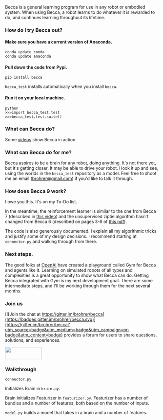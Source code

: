 Becca is a general learning program for use in any robot or embodied system. When using Becca, a robot learns to do whatever it is rewarded to do, and continues learning throughout its lifetime.

### How do I try Becca out?

#### Make sure you have a current version of Anaconda.

    conda update conda
    conda update anaconda

#### Pull down the code from Pypi.

    pip install becca

`becca_test` installs automatically when you install `becca`.

#### Run it on your local machine.

    python
    >>>import becca_test.test
    >>>becca_test.test.suite()

### What can Becca do?

Some [videos](http://youtu.be/4kPoU8eZvio?list=PLF861CC4C40439EEB) show Becca in action.

### What can Becca do for me?

Becca aspires to be a brain for any robot, doing anything. It's not there yet, but it's getting closer.
It may be able to drive your robot. Hook it up and see, using the worlds in the `becca_test` repository
as a model. Feel free to shoot me an email (brohrer@gmail.com) if you'd like to talk it through.

### How does Becca 9 work?

I owe you this. It's on my To-Do list.

In the meantime, the reinforcement learner is similar to the one from Becca 7 (described in [this video](https://youtu.be/EXs3nHwLIt0)) and the unsupervised ziptie algorithm hasn't changed from Becca 6 (described on pages 3-6 of [this pdf](https://github.com/brohrer/deprecated-becca-docs/raw/master/how_it_works.pdf)).

The code is also generously documented. I explain all my algorithmic tricks and justify some of my design decisions. I recommend starting at `connector.py` and walking
through from there.

### Next steps.

The good folks at [OpenAI](https://gym.openai.com/) have created a playground called Gym for Becca and agents like it.
Learning on simulated robots of all types and complexities is a great opportunity to show what Becca can do.
Getting Becca integrated with Gym is my next development goal. There are some intermediate steps, and
I'll be working through them for the next several months.

### Join us

[![Join the chat at https://gitter.im/brohrer/becca](https://badges.gitter.im/brohrer/becca.svg)](https://gitter.im/brohrer/becca?utm_source=badge&utm_medium=badge&utm_campaign=pr-badge&utm_content=badge) provides a forum for users to share questions, solutions, and experiences.

<a href="url"><img src="https://github.com/brohrer/becca-docs/raw/master/figs/logo_plate.png"
align="center" height="40" width="120" ></a>

### Walkthrough

`connector.py`

Initializes Brain in `brain.py`.

Brain initializes Featurizer in `featurizer.py`. Featurizer has a number of bundles and a number of features, both based on the number of inputs.

`model.py` builds a model that takes in a brain and a number of features.
